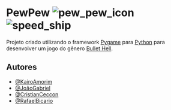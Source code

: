 # PewPew ![pew_pew_icon](https://i.imgur.com/D7v970O.png) ![speed_ship](https://drive.google.com/uc?export=view&id=1ow6DRJbhkqwPq9MLBnDipDn8i-uw8JFB)


Projeto criado utilizando o framework [Pygame](https://www.pygame.org/) para [Python](https://www.python.org/) para desenvolver um jogo do gênero [Bullet Hell](https://powerlisting.fandom.com/wiki/Bullet_Hell).

## Autores

- [@KairoAmorim](https://www.github.com/kairo741)
- [@JoãoGabriel](https://www.github.com/jgdml)
- [@CristianCeccon](https://www.github.com/CristianCeccon)
- [@RafaelBicario](https://www.github.com/RafaelBicario)
